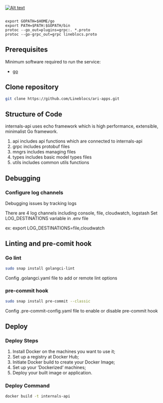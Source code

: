[![Alt text](https://github.com/Lineblocs/ari-apps/actions/workflows/ci.yml/badge.svg)](https://github.com/Lineblocs/ari-apps/actions/workflows/ci.yml/badge.svg)
```

export GOPATH=$HOME/go
export PATH=$PATH:$GOPATH/bin
protoc --go_out=plugins=grpc:. *.proto
protoc --go-grpc_out=grpc lineblocs.proto
```

## Prerequisites

Minimum software required to run the service:
* [go](https://go.dev/doc/install)

## Clone repository

```bash
git clone https://github.com/Lineblocs/ari-apps.git
```

## Structure of Code

internals-api uses echo framework which is high performance, extensible, minimalist Go framework.
1. api
   includes api functions which are connected to internals-api
2. grpc
   includes protobuf files
3. mngrs
   includes managing files  
4. types
   includes basic model types files
5. utils
   includes common utils functions

## Debugging

### Configure log channels
Debugging issues by tracking logs

There are 4 log channels including console, file, cloudwatch, logstash
Set LOG_DESTINATIONS variable in .env file

ex: export LOG_DESTINATIONS=file,cloudwatch

## Linting and pre-comit hook

### Go lint
```bash
sudo snap install golangci-lint
```
Config .golangci.yaml file to add or remote lint options

### pre-commit hook
```bash
sudo snap install pre-commit --classic
```
Config .pre-commit-config.yaml file to enable or disable pre-commit hook

## Deploy

### Deploy Steps
1. Install Docker on the machines you want to use it;
2. Set up a registry at Docker Hub;
3. Initiate Docker build to create your Docker Image;
4. Set up your ’Dockerized‘ machines;
5. Deploy your built image or application.

### Deploy Command

```bash
docker build -t internals-api
```
